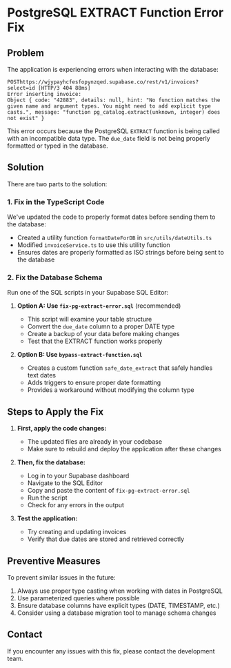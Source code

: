 # PostgreSQL EXTRACT Function Error Fix

## Problem
The application is experiencing errors when interacting with the database:
```
POSThttps://wjypayhcfesfopynzqed.supabase.co/rest/v1/invoices?select=id [HTTP/3 404 88ms]
Error inserting invoice:
Object { code: "42883", details: null, hint: "No function matches the given name and argument types. You might need to add explicit type casts.", message: "function pg_catalog.extract(unknown, integer) does not exist" }
```

This error occurs because the PostgreSQL `EXTRACT` function is being called with an incompatible data type. The `due_date` field is not being properly formatted or typed in the database.

## Solution

There are two parts to the solution:

### 1. Fix in the TypeScript Code

We've updated the code to properly format dates before sending them to the database:

- Created a utility function `formatDateForDB` in `src/utils/dateUtils.ts`
- Modified `invoiceService.ts` to use this utility function
- Ensures dates are properly formatted as ISO strings before being sent to the database

### 2. Fix the Database Schema

Run one of the SQL scripts in your Supabase SQL Editor:

1. **Option A: Use `fix-pg-extract-error.sql`** (recommended)
   - This script will examine your table structure
   - Convert the `due_date` column to a proper DATE type
   - Create a backup of your data before making changes
   - Test that the EXTRACT function works properly

2. **Option B: Use `bypass-extract-function.sql`**
   - Creates a custom function `safe_date_extract` that safely handles text dates
   - Adds triggers to ensure proper date formatting
   - Provides a workaround without modifying the column type

## Steps to Apply the Fix

1. **First, apply the code changes:**
   - The updated files are already in your codebase
   - Make sure to rebuild and deploy the application after these changes

2. **Then, fix the database:**
   - Log in to your Supabase dashboard
   - Navigate to the SQL Editor
   - Copy and paste the content of `fix-pg-extract-error.sql`
   - Run the script
   - Check for any errors in the output

3. **Test the application:**
   - Try creating and updating invoices
   - Verify that due dates are stored and retrieved correctly

## Preventive Measures

To prevent similar issues in the future:

1. Always use proper type casting when working with dates in PostgreSQL
2. Use parameterized queries where possible
3. Ensure database columns have explicit types (DATE, TIMESTAMP, etc.)
4. Consider using a database migration tool to manage schema changes

## Contact

If you encounter any issues with this fix, please contact the development team.
